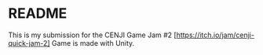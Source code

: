 # README
This is my submission for the CENJI Game Jam #2
[https://itch.io/jam/cenji-quick-jam-2]
Game is made with Unity.
